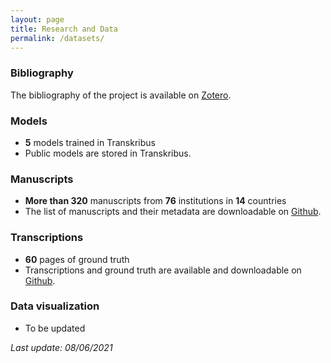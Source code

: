 ```yaml
---
layout: page
title: Research and Data
permalink: /datasets/
---
```


### Bibliography

The bibliography of the project is available on [Zotero](https://www.zotero.org/groups/2466765/paris_bible_project/library).



### Models

- **5** models trained in Transkribus
- Public models are stored in Transkribus.



### Manuscripts

- **More than 320** manuscripts from **76** institutions in **14** countries
- The list of manuscripts and their metadata are downloadable on [Github](https://github.com/parisbible/mss).



### Transcriptions

- **60** pages of ground truth
- Transcriptions and ground truth are available and downloadable on [Github](https://github.com/parisbible/transcriptions).



### Data visualization

- To be updated







*Last update: 08/06/2021*